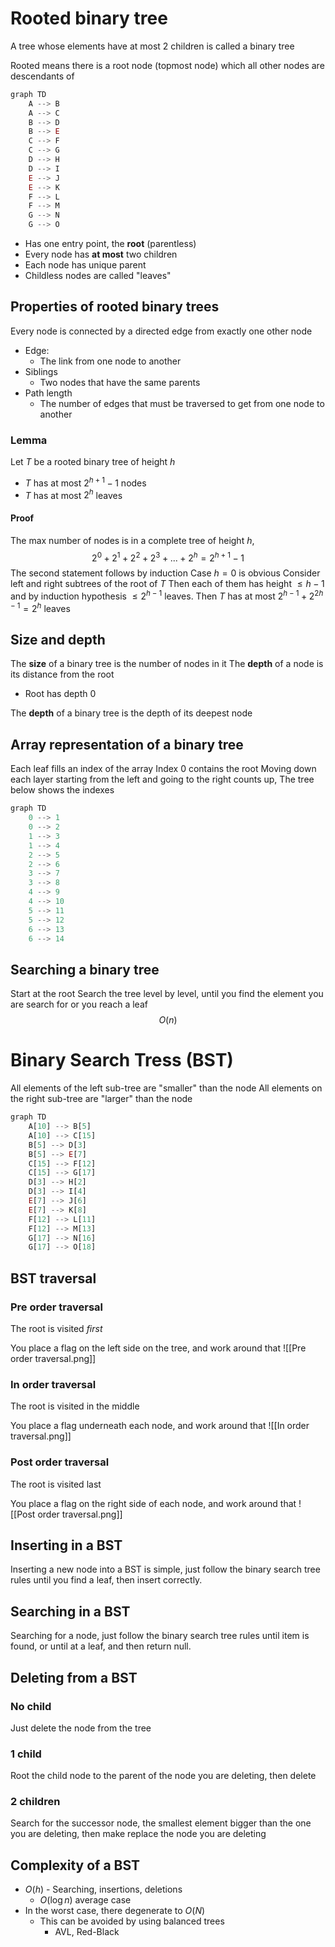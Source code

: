 # Rooted binary tree
A tree whose elements have at most $2$ children is called a binary tree

Rooted means there is a root node (topmost node) which all other nodes are descendants of

```mermaid.js
graph TD
    A --> B
    A --> C
    B --> D
    B --> E
    C --> F
    C --> G
    D --> H
    D --> I
    E --> J
    E --> K
    F --> L
    F --> M
    G --> N
    G --> O

```

- Has one entry point, the **root** (parentless)
- Every node has **at most** two children
- Each node has unique parent
- Childless nodes are called "leaves"

## Properties of rooted binary trees
Every node is connected by a directed edge from exactly one other node
- Edge:
	- The link from one node to another
- Siblings
	- Two nodes that have the same parents
- Path length
	- The number of edges that must be traversed to get from one node to another

### Lemma
Let $T$ be a rooted binary tree of height $h$
- $T$ has at most $2^{h+1}-1$ nodes
- $T$ has at most $2^h$ leaves

#### Proof
The max number of nodes is in a complete tree of height $h$,
$$2^0+2^1+2^2+2^3+...+2^h=2^{h+1}-1$$
The second statement follows by induction
Case $h=0$ is obvious
Consider left and right subtrees of the root of $T$
Then each of them has height $\le h-1$ and by induction hypothesis $\leq 2^{h-1}$ leaves.
Then $T$ has at most $2^{h-1}+2^{2h-1}=2^h$ leaves

## Size and depth
The **size** of a binary tree is the number of nodes in it
The **depth** of a node is its distance from the root
- Root has depth 0

The **depth** of a binary tree is the depth of its deepest node

## Array representation of a binary tree
Each leaf fills an index of the array
Index 0 contains the root
Moving down each layer starting from the left and going to the right counts up,
The tree below shows the indexes

```mermaid.js
graph TD
    0 --> 1
    0 --> 2
    1 --> 3
    1 --> 4
    2 --> 5
    2 --> 6
    3 --> 7
    3 --> 8
    4 --> 9
    4 --> 10
    5 --> 11
    5 --> 12
    6 --> 13
    6 --> 14

```

## Searching a binary tree
Start at the root
Search the tree level by level, until you find the element you are search for or you reach a leaf
$$O(n)$$

# Binary Search Tress (BST)
All elements of the left sub-tree are "smaller" than the node
All elements on the right sub-tree are "larger" than the node


```mermaid.js
graph TD
    A[10] --> B[5]
    A[10] --> C[15]
    B[5] --> D[3]
    B[5] --> E[7]
    C[15] --> F[12]
    C[15] --> G[17]
    D[3] --> H[2]
    D[3] --> I[4]
    E[7] --> J[6]
    E[7] --> K[8]
    F[12] --> L[11]
    F[12] --> M[13]
    G[17] --> N[16]
    G[17] --> O[18]

```

## BST traversal
### Pre order traversal
The root is visited *first*

You place a flag on the left side on the tree, and work around that
![[Pre order traversal.png]]

### In order traversal
The root is visited in the middle

You place a flag underneath each node, and work around that
![[In order traversal.png]]
### Post order traversal
The root is visited last

You place a flag on the right side of each node, and work around that
![[Post order traversal.png]]

## Inserting in a BST
Inserting a new node into a BST is simple, just follow the binary search tree rules until you find a leaf, then insert correctly.

## Searching in a BST
Searching for a node, just follow the binary search tree rules until item is found, or until at a leaf, and then return null.

## Deleting from a BST
### No child
Just delete the node from the tree

### 1 child
Root the child node to the parent of the node you are deleting, then delete

### 2 children
Search for the successor node, the smallest element bigger than the one you are deleting, then make replace the node you are deleting

## Complexity of a BST
- $O(h)$ - Searching, insertions, deletions
	- $O(\log n)$ average case
- In the worst case, there degenerate to $O(N)$
	- This can be avoided by using balanced trees
		- AVL, Red-Black